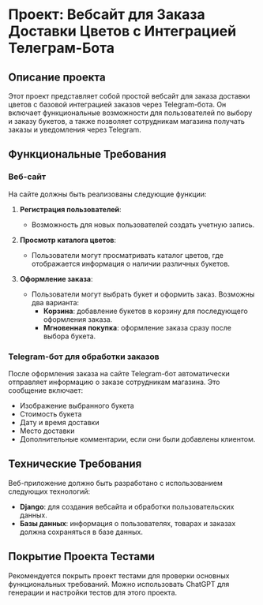 # Проект: Вебсайт для Заказа Доставки Цветов с Интеграцией Телеграм-Бота

## Описание проекта
Этот проект представляет собой простой вебсайт для заказа доставки цветов с базовой интеграцией заказов через Telegram-бота. Он включает функциональные возможности для пользователей по выбору и заказу букетов, а также позволяет сотрудникам магазина получать заказы и уведомления через Telegram.

## Функциональные Требования

### Веб-сайт
На сайте должны быть реализованы следующие функции:

1. **Регистрация пользователей**:
   - Возможность для новых пользователей создать учетную запись.
   
2. **Просмотр каталога цветов**:
   - Пользователи могут просматривать каталог цветов, где отображается информация о наличии различных букетов.

3. **Оформление заказа**:
   - Пользователи могут выбрать букет и оформить заказ. Возможны два варианта:
     - **Корзина**: добавление букетов в корзину для последующего оформления заказа.
     - **Мгновенная покупка**: оформление заказа сразу после выбора букета.

### Telegram-бот для обработки заказов
После оформления заказа на сайте Telegram-бот автоматически отправляет информацию о заказе сотрудникам магазина. Это сообщение включает:

- Изображение выбранного букета
- Стоимость букета
- Дату и время доставки
- Место доставки
- Дополнительные комментарии, если они были добавлены клиентом.

## Технические Требования
Веб-приложение должно быть разработано с использованием следующих технологий:

- **Django**: для создания вебсайта и обработки пользовательских данных.
- **Базы данных**: информация о пользователях, товарах и заказах должна сохраняться в базе данных.

## Покрытие Проекта Тестами
Рекомендуется покрыть проект тестами для проверки основных функциональных требований. Можно использовать ChatGPT для генерации и настройки тестов для этого проекта.
